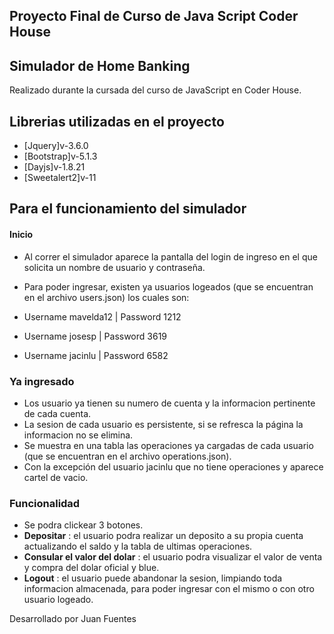 ## Proyecto Final de Curso de Java Script Coder House
## Simulador de Home Banking
Realizado durante la cursada del curso de JavaScript en Coder House.
## Librerias utilizadas en el proyecto
- [Jquery]v-3.6.0 
- [Bootstrap]v-5.1.3
- [Dayjs]v-1.8.21
- [Sweetalert2]v-11

## Para el funcionamiento del simulador
#### Inicio
- Al correr el simulador aparece la pantalla del login de ingreso en el que solicita un nombre de usuario y contraseña.
- Para poder ingresar, existen ya usuarios logeados (que se encuentran en el archivo users.json) los cuales son:

- Username mavelda12 | Password 1212
- Username josesp | Password 3619
- Username jacinlu | Password 6582

### Ya ingresado
- Los usuario ya tienen su numero de cuenta y la informacion pertinente de cada cuenta.
- La sesion de cada usuario es persistente, si se refresca la página la informacion no se elimina.
- Se muestra en una tabla las operaciones ya cargadas de cada usuario (que se encuentran en el archivo operations.json).
- Con la excepción del usuario jacinlu que no tiene operaciones y aparece cartel de vacio.

### Funcionalidad
- Se podra clickear 3 botones.
- **Depositar** : el usuario podra realizar un deposito a su propia cuenta actualizando el saldo y la tabla de ultimas operaciones.
- **Consular el valor del dolar** : el usuario podra visualizar el valor de venta y compra del dolar oficial y blue.
- **Logout** : el usuario puede abandonar la sesion, limpiando toda informacion almacenada, para poder ingresar 
  con el mismo o con otro usuario logeado.




Desarrollado por Juan Fuentes
